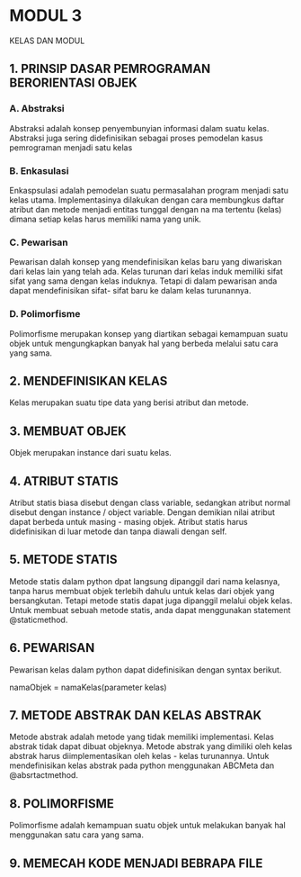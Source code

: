# MODUL 3
KELAS DAN MODUL
## 1. PRINSIP DASAR PEMROGRAMAN BERORIENTASI OBJEK
### A. Abstraksi
Abstraksi adalah konsep penyembunyian informasi dalam suatu kelas. Abstraksi juga sering  didefinisikan  sebagai  proses pemodelan kasus pemrograman menjadi satu kelas
### B. Enkasulasi
Enkaspsulasi  adalah pemodelan suatu  permasalahan  program menjadi satu  kelas utama. Implementasinya dilakukan dengan  cara membungkus daftar  atribut dan metode menjadi entitas tunggal dengan na ma tertentu (kelas) dimana setiap kelas harus memiliki nama yang unik.
### C. Pewarisan
Pewarisan dalah konsep yang mendefinisikan kelas baru yang diwariskan dari kelas lain yang telah ada. Kelas turunan dari kelas induk memiliki sifat sifat yang sama dengan kelas induknya. Tetapi di dalam pewarisan anda dapat mendefinisikan sifat- sifat baru ke dalam kelas turunannya.
### D. Polimorfisme
Polimorfisme merupakan konsep yang diartikan  sebagai kemampuan suatu objek untuk mengungkapkan banyak hal yang berbeda melalui satu cara yang sama.
## 2. MENDEFINISIKAN KELAS
Kelas merupakan suatu tipe data yang berisi atribut dan metode.

## 3. MEMBUAT OBJEK
Objek merupakan instance dari suatu kelas.

## 4. ATRIBUT STATIS
Atribut statis biasa disebut dengan class variable, sedangkan atribut normal disebut dengan instance / object variable. Dengan demikian nilai atribut dapat berbeda untuk masing - masing objek. Atribut statis harus didefinisikan di luar metode dan tanpa diawali dengan self.

## 5. METODE STATIS
Metode statis dalam python dpat langsung dipanggil dari nama kelasnya, tanpa harus membuat objek terlebih dahulu untuk kelas dari objek yang bersangkutan. Tetapi metode statis dapat juga dipanggil melalui objek kelas. Untuk membuat sebuah metode statis, anda dapat menggunakan statement @staticmethod.

## 6. PEWARISAN
Pewarisan kelas dalam python dapat didefinisikan dengan syntax berikut.

namaObjek = namaKelas(parameter kelas)

## 7. METODE ABSTRAK DAN KELAS ABSTRAK
Metode abstrak adalah metode yang tidak memiliki implementasi. Kelas abstrak tidak dapat dibuat objeknya. Metode abstrak yang dimiliki oleh kelas abstrak harus diimplementasikan oleh kelas - kelas turunannya. Untuk mendefinisikan kelas abstrak pada python menggunakan ABCMeta dan @absrtactmethod.

## 8. POLIMORFISME
Polimorfisme adalah kemampuan suatu objek untuk melakukan banyak hal menggunakan satu cara yang sama.

## 9. MEMECAH KODE MENJADI BEBRAPA FILE
